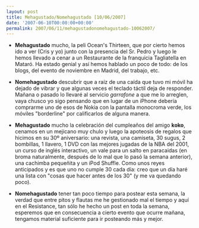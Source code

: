 ```yaml
---
layout: post
title: Mehagustado/Nomehagustado [10/06/2007]
date: '2007-06-10T00:00:00+00:00'
permalink: 2007/06/11/mehagustadonomehagustado-10062007/
---
```

- <strong>Mehagustado</strong> mucho, la peli Ocean's Thirteen, que por cierto hemos ido a ver (Cris y yo) junto con la presencia del Sr. Pedro y luego le hemos llevado a cenar a un Restaurante de la franquicia Tagliatella en Mataró. Ha estado genial y así hemos hablado un poco de todo: de los blogs, del evento de noviembre en Madrid, del trabajo, etc.

- <strong>Nomehagustado</strong> descubrir que a raíz de una caída que tuvo mi móvil ha dejado de vibrar y que algunas veces el teclado táctil deja de responder. Mañana o pasado lo llevaré al servicio <em>garrafone</em> a que me lo arreglen, vaya chusco yo sigo pensando que en lugar de un iPhone debería comprarme uno de esos de Nokia con la pantalla monocroma verde, los móviles "borderline" por calificarlos de alguna manera.

- <strong>Mehagustado</strong> mucho la celebración del cumpleaños del amigo <strong>koko</strong>, cenamos en un mejicano muy chulo y luego la apoteosis de regalos que hicimos en su 30º aniversario: una revista, una camiseta, 30 sugus, 2 bombillas, 1 llavero, 1 DVD con las mejores jugadas de la NBA del 2001, un curso de inglés interactivo, un vale para un salto en paracaidas (en broma naturalmente, después de lo mal que lo pasó la semana anterior), una cachimba pequeñita y un iPod Shuffle. Como unos reyes anticipados y es que uno no cumple 30 cada día: creo que un día haré una lista con "cosas que hacer antes de los 30" (y me va quedando poco).

- <strong>Nomehagustado</strong> tener tan poco tiempo para postear esta semana, la verdad que entre pitos y flautas me he gestionado mal el tiempo y aquí en el Resistance, tan sólo he hecho un post en toda la semana, esperemos que en consecuencia a cierto evento que ocurre mañana, tengamos material suficiente para ir posteando más y mejor.

